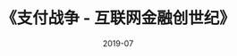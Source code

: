 ---
title: 《支付战争 - 互联网金融创世纪》
page: readings
comment: 
date: 2019-07
douban: https://book.douban.com/subject/26324497/
tags: 
- 历史
---